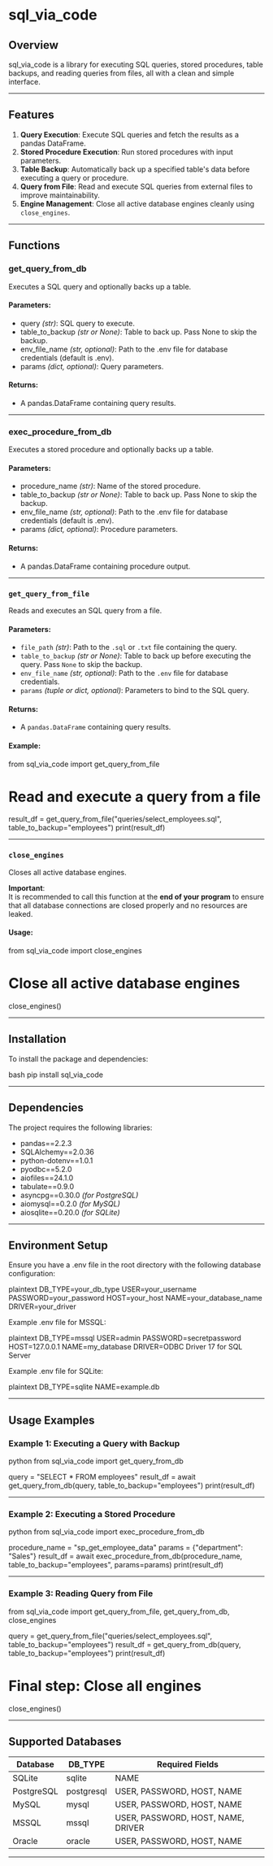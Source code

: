 # sql_via_code

## Overview

sql_via_code is a library for executing SQL queries, stored procedures, table backups, and reading queries from files, all with a clean and simple interface.

---

## Features

1. **Query Execution**: Execute SQL queries and fetch the results as a pandas DataFrame.
2. **Stored Procedure Execution**: Run stored procedures with input parameters.
3. **Table Backup**: Automatically back up a specified table's data before executing a query or procedure.
4. **Query from File**: Read and execute SQL queries from external files to improve maintainability.  
5. **Engine Management**: Close all active database engines cleanly using `close_engines`.

---

## Functions

### get_query_from_db
Executes a SQL query and optionally backs up a table.

#### Parameters:
- query *(str)*: SQL query to execute.
- table_to_backup *(str or None)*: Table to back up. Pass None to skip the backup.
- env_file_name *(str, optional)*: Path to the .env file for database credentials (default is .env).
- params *(dict, optional)*: Query parameters.

#### Returns:
- A pandas.DataFrame containing query results.

---

### exec_procedure_from_db
Executes a stored procedure and optionally backs up a table.

#### Parameters:
- procedure_name *(str)*: Name of the stored procedure.
- table_to_backup *(str or None)*: Table to back up. Pass None to skip the backup.
- env_file_name *(str, optional)*: Path to the .env file for database credentials (default is .env).
- params *(dict, optional)*: Procedure parameters.

#### Returns:
- A pandas.DataFrame containing procedure output.

---

### `get_query_from_file`
Reads and executes an SQL query from a file.

#### Parameters:
- `file_path` *(str)*: Path to the `.sql` or `.txt` file containing the query.
- `table_to_backup` *(str or None)*: Table to back up before executing the query. Pass `None` to skip the backup.
- `env_file_name` *(str, optional)*: Path to the `.env` file for database credentials.
- `params` *(tuple or dict, optional)*: Parameters to bind to the SQL query.

#### Returns:
- A `pandas.DataFrame` containing query results.

#### Example:
from sql_via_code import get_query_from_file

# Read and execute a query from a file
result_df = get_query_from_file("queries/select_employees.sql", table_to_backup="employees")
print(result_df)

---

### `close_engines`
Closes all active database engines.

**Important**:  
It is recommended to call this function at the **end of your program** to ensure that all database connections are closed properly and no resources are leaked.

#### Usage:
from sql_via_code import close_engines

# Close all active database engines
close_engines()

---

## Installation

To install the package and dependencies:

bash
pip install sql_via_code


---

## Dependencies

The project requires the following libraries:

- pandas==2.2.3
- SQLAlchemy==2.0.36
- python-dotenv==1.0.1
- pyodbc==5.2.0
- aiofiles==24.1.0
- tabulate==0.9.0
- asyncpg==0.30.0 *(for PostgreSQL)*
- aiomysql==0.2.0 *(for MySQL)*
- aiosqlite==0.20.0 *(for SQLite)*

---

## Environment Setup

Ensure you have a .env file in the root directory with the following database configuration:

plaintext
DB_TYPE=your_db_type
USER=your_username
PASSWORD=your_password
HOST=your_host
NAME=your_database_name
DRIVER=your_driver


Example .env file for MSSQL:

plaintext
DB_TYPE=mssql
USER=admin
PASSWORD=secretpassword
HOST=127.0.0.1
NAME=my_database
DRIVER=ODBC Driver 17 for SQL Server


Example .env file for SQLite:

plaintext
DB_TYPE=sqlite
NAME=example.db


---

## Usage Examples

### Example 1: Executing a Query with Backup

python
from sql_via_code import get_query_from_db

query = "SELECT * FROM employees"
result_df = await get_query_from_db(query, table_to_backup="employees")
print(result_df)


---

### Example 2: Executing a Stored Procedure

python
from sql_via_code import exec_procedure_from_db

procedure_name = "sp_get_employee_data"
params = {"department": "Sales"}
result_df = await exec_procedure_from_db(procedure_name, table_to_backup="employees", params=params)
print(result_df)


---

### Example 3: Reading Query from File

from sql_via_code import get_query_from_file, get_query_from_db, close_engines

query = get_query_from_file("queries/select_employees.sql", table_to_backup="employees")
result_df = get_query_from_db(query, table_to_backup="employees")
print(result_df)

# Final step: Close all engines
close_engines()

---

## Supported Databases

| Database    | DB_TYPE   | Required Fields                                    |
|-------------|-----------|----------------------------------------------------|
| SQLite      | sqlite    | NAME                                               |
| PostgreSQL  | postgresql| USER, PASSWORD, HOST, NAME                         |
| MySQL       | mysql     | USER, PASSWORD, HOST, NAME                         |
| MSSQL       | mssql     | USER, PASSWORD, HOST, NAME, DRIVER                 |
| Oracle      | oracle    | USER, PASSWORD, HOST, NAME                         |

---
